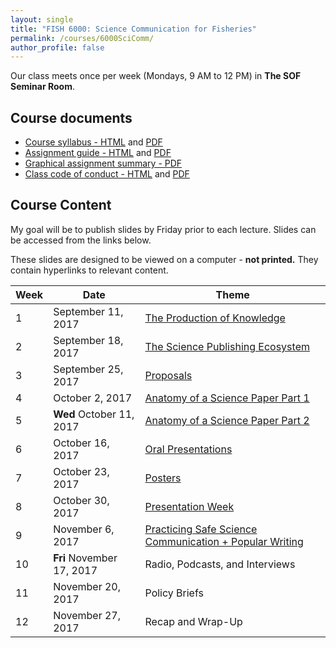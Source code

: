 ```yaml
---
layout: single
title: "FISH 6000: Science Communication for Fisheries"
permalink: /courses/6000SciComm/
author_profile: false
---
```


Our class meets once per week (Mondays, 9 AM to 12 PM) in **The SOF Seminar Room**.

## Course documents 

- [Course syllabus - HTML](/courses/6000SciComm/6000Syllabus/) and [PDF](/assets/images/FISH_6000_Syllabus.pdf)
- [Assignment guide - HTML](/courses/6000SciComm/FISH6000Assignmentguide/) and [PDF](/assets/images/FISH_6000_Assignment_guide.pdf)
- [Graphical assignment summary - PDF](/assets/images/GraphicalSummary.pdf)
- [Class code of conduct - HTML](/courses/coursesCodeofConduct/) and [PDF](/assets/images/FISHCodeofConduct.pdf)

## Course Content

My goal will be to publish slides by Friday prior to each lecture. Slides can be accessed from the links below.

These slides are designed to be viewed on a computer - **not printed.** They contain hyperlinks to relevant content.

| **Week**  | **Date** | **Theme**  |
|-----------|------------|-------------|
| 1         | September 11, 2017 | [The Production of Knowledge](/courses/6000SciComm/FISH6000Week1/) |
|2| September 18, 2017 | [The Science Publishing Ecosystem](/courses/6000SciComm/6000Week2/) |
|3| September 25, 2017 | [Proposals](/courses/6000SciComm/6000Week3/) | 
|4| October 2, 2017 | [Anatomy of a Science Paper Part 1](/courses/6000SciComm/6000Week4/) |
|5| **Wed** October 11, 2017 | [Anatomy of a Science Paper Part 2](/courses/6000SciComm/6000Week5/) |
|6| October 16, 2017 | [Oral Presentations](/courses/6000SciComm/6000Week6) |
|7| October 23, 2017 | [Posters](/courses/6000SciComm/6000Week7) |
|8| October 30, 2017 |  [Presentation Week](/courses/6000SciComm/6000Week8) |
|9| November 6, 2017 | [Practicing Safe Science Communication + Popular Writing](/courses/6000SciComm/6000Week9) |
|10| **Fri** November 17, 2017 | Radio, Podcasts, and Interviews |
|11| November 20, 2017 | Policy Briefs |
|12| November 27, 2017 | Recap and Wrap-Up |